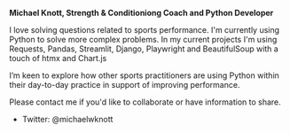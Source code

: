 **Michael Knott, Strength & Conditioniong Coach and Python Developer**

I love solving questions related to sports performance. I'm currently using Python to solve more complex problems. In my current projects I'm using Requests, Pandas, Streamlit, Django, Playwright and BeautifulSoup with a touch of htmx and Chart.js

I’m keen to explore how other sports practitioners are using Python within their day-to-day practice in support of improving performance. 

Please contact me if you'd like to collaborate or have information to share.

 - Twitter: @michaelwknott


<!---
michaelwknott/michaelwknott is a ✨ special ✨ repository because its `README.md` (this file) appears on your GitHub profile.
You can click the Preview link to take a look at your changes.
--->
